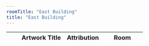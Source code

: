 ```yaml
---
roomTitle: "East Building"
title: "East Building"
---
```


<table id="artTable" class="table table-hover table-responsive">
	<thead>
	    <tr>
	      <th scope="col"></th>
	      <th scope="col"></th>
	      <th scope="col">Artwork Title</th>
	      <th scope="col">Attribution</th>
	      <th scope="col" style="width:30%">Room</th>
	    </tr>
  	</thead>
  	<tbody></tbody>
</table>

<style>
#artTable tbody td img {width:50px; dispay:none;}
.feather {
  width: 16px;
  height: 16px;
  vertical-align: text-bottom;
}
</style>




<script>
// $('#month-menu-button').click(function(){$('#month-menu').toggleClass('show');});


$.getJSON('https://jacobmgreer.github.io/Same-Old-Same-Old/art_change.json', 
	function(data) {
		var month_name = [];
		data.forEach(function(obj) {
			if(month_name.indexOf(obj.month) == -1)
			   month_name.push(obj.month);
			var lastIndex = month_name.length - 1;
		});

		for (month in month_name) {
			$("#month-menu").append(
				"<li><a class=\"dropdown-item month-item\" data-month=\"" + month_name[month] + "\" href=\"#\">" + month_name[month] + "</a></li>")}})


$(document).ready(function(){
    $('.month-item').each(function () {
        $(this).on("click", function () {
        	$("#artTable tbody").empty();
        	var clickmonth = $(this).data("month");
          $.getJSON('https://jacobmgreer.github.io/Same-Old-Same-Old/art_change.json', function(data3) {
          var data2 = data3.filter(element => element.month === clickmonth);
          for (var i in data2) {
            $("#artTable tbody").append(
              "<tr> \
                <td>" + (data2[i].Status == "Added" ? "+" : "-") + "</td> \
                <td height=\"100\"> \
                <img src=\"" + data2[i].imagepath + "\"  onerror=\"this.style.display='none'\" onload=\"this.style.display=''\"/></td> \
                <td><a href=\"https://www.nga.gov" + data2[i].url + "\">" + data2[i].title + "</a></td> \
                <td>" + data2[i].attribution + "</td> \
                <td>" + data2[i].roomTitle + "</td> \
              </tr>"
)}})})})})

feather.replace();

// <td class=\"text-dark\"><span data-feather=\"" + (data[record].Status == "Added" ? "plus-circle" : "minus-circle") + "\"></span> status</td> \
</script>